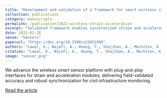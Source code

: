 ```yaml
---
title: "Development and validation of a framework for smart wireless strain and acceleration sensing"
collection: publications
category: manuscripts
permalink: /publication/2022-wireless-strain-acceleration
excerpt: "Validated framework enables synchronized strain and acceleration sensing with wireless smart nodes."
date: 2022-02-28
venue: "Sensors"
paperurl: "https://doi.org/10.3390/s22051998"
authors: "Lawal, O.; Najafi, A.; Hoang, T.; Shajihan, A.; Mechitov, K.; Spencer Jr, B. F."
citation: "Lawal, O., Najafi, A., Hoang, T., Shajihan, A., Mechitov, K., & Spencer Jr, B. F. (2022). Development and validation of a framework for smart wireless strain and acceleration sensing. Sensors, 22(5), 1998."
image: "sensor.png"
---
```

We advance the wireless smart sensor platform with plug-and-play interfaces for strain and acceleration modules, delivering field-validated accuracy and robust synchronization for civil infrastructure monitoring.

[Read the article](https://doi.org/10.3390/s22051998)
